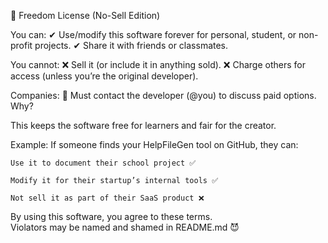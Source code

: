 🚀 Freedom License (No-Sell Edition)

You can:
✔ Use/modify this software forever for personal, student, or non-profit projects.
✔ Share it with friends or classmates.

You cannot:
❌ Sell it (or include it in anything sold).
❌ Charge others for access (unless you’re the original developer).

Companies:
💼 Must contact the developer (@you) to discuss paid options.
Why?

This keeps the software free for learners and fair for the creator.

Example: If someone finds your HelpFileGen tool on GitHub, they can:

    Use it to document their school project ✅

    Modify it for their startup’s internal tools ✅

    Not sell it as part of their SaaS product ❌

By using this software, you agree to these terms.  
Violators may be named and shamed in README.md 😈  
